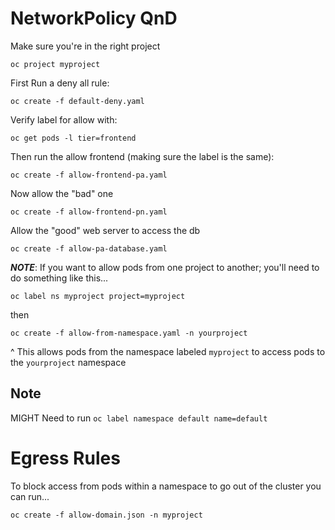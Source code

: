 # NetworkPolicy QnD

Make sure you're in the right project

```
oc project myproject
```

First Run a deny all rule:

```
oc create -f default-deny.yaml
```
Verify label for allow with:

```
oc get pods -l tier=frontend
```

Then run the allow frontend (making sure the label is the same):

```
oc create -f allow-frontend-pa.yaml
```

Now allow the "bad" one

```
oc create -f allow-frontend-pn.yaml
```

Allow the "good" web server to access the db


```
oc create -f allow-pa-database.yaml
```

*__NOTE__*: If you want to allow pods from one project to another; you'll need to do something like this...

```
oc label ns myproject project=myproject
```

then

```
oc create -f allow-from-namespace.yaml -n yourproject
```

^ This allows pods from the namespace labeled `myproject` to access pods to the `yourproject` namespace

## Note
MIGHT Need to run `oc label namespace default name=default`

# Egress Rules

To block access from pods within a namespace to go out of the cluster you can run...

```
oc create -f allow-domain.json -n myproject
```
